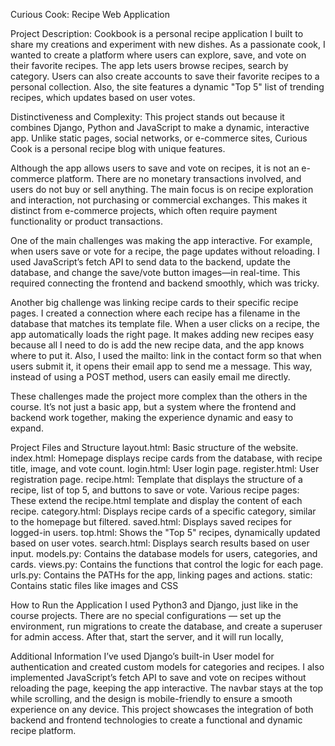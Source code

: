 Curious Cook: Recipe Web Application

Project Description:
Cookbook is a personal recipe application I built to share my creations and experiment with new dishes. As a passionate cook, I wanted to create a platform where users can explore, save, and vote on their favorite recipes. The app lets users browse recipes, search by category. Users can also create accounts to save their favorite recipes to a personal collection. Also, the site features a dynamic "Top 5" list of trending recipes, which updates based on user votes.

Distinctiveness and Complexity:
This project stands out because it combines Django, Python and JavaScript to make a dynamic, interactive app. Unlike static pages, social networks, or e-commerce sites, Curious Cook is a personal recipe blog with unique features.

Although the app allows users to save and vote on recipes, it is not an e-commerce platform. There are no monetary transactions involved, and users do not buy or sell anything. The main focus is on recipe exploration and interaction, not purchasing or commercial exchanges. This makes it distinct from e-commerce projects, which often require payment functionality or product transactions.

One of the main challenges was making the app interactive. For example, when users save or vote for a recipe, the page updates without reloading. I used JavaScript’s fetch API to send data to the backend, update the database, and change the save/vote button images—in real-time. This required connecting the frontend and backend smoothly, which was tricky.

Another big challenge was linking recipe cards to their specific recipe pages. I created a connection where each recipe has a filename in the database that matches its template file. When a user clicks on a recipe, the app automatically loads the right page. It makes adding new recipes easy because all I need to do is add the new recipe data, and the app knows where to put it.
Also, I used the mailto: link in the contact form so that when users submit it, it opens their email app to send me a message. This way, instead of using a POST method, users can easily email me directly.

These challenges made the project more complex than the others in the course. It’s not just a basic app, but a system where the frontend and backend work together, making the experience dynamic and easy to expand.


Project Files and Structure
layout.html: Basic structure of the website.
index.html: Homepage displays recipe cards from the database, with recipe title, image, and vote count.
login.html: User login page.
register.html: User registration page.
recipe.html: Template that displays the structure of a recipe, list of top 5, and buttons to save or vote.
Various recipe pages: These extend the recipe.html template and display the content of each recipe.
category.html: Displays recipe cards of a specific category, similar to the homepage but filtered.
saved.html: Displays saved recipes for logged-in users.
top.html: Shows the "Top 5" recipes, dynamically updated based on user votes.
search.html: Displays search results based on user input.
models.py: Contains the database models for users, categories, and cards.
views.py: Contains the functions that control the logic for each page.
urls.py: Contains the PATHs for the app, linking pages and actions.
static: Contains static files like images and CSS


How to Run the Application
I used Python3 and Django, just like in the course projects. There are no special configurations — set up the environment, run migrations to create the database, and create a superuser for admin access. After that, start the server, and it will run locally,

Additional Information
I’ve used Django’s built-in User model for authentication and created custom models for categories and recipes. I also implemented JavaScript’s fetch API to save and vote on recipes without reloading the page, keeping the app interactive. The navbar stays at the top while scrolling, and the design is mobile-friendly to ensure a smooth experience on any device.
This project showcases the integration of both backend and frontend technologies to create a functional and dynamic recipe platform.

